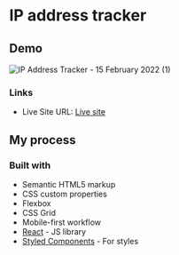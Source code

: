 # IP address tracker

## Demo



![IP Address Tracker - 15 February 2022 (1)](https://user-images.githubusercontent.com/55712612/154151917-4ec7da9b-fcdf-426a-a3df-b75ee9c55a5f.gif)



### Links
- Live Site URL: [Live site](https://iptrackersawo.netlify.app/)

## My process

### Built with

- Semantic HTML5 markup
- CSS custom properties
- Flexbox
- CSS Grid
- Mobile-first workflow
- [React](https://reactjs.org/) - JS library
- [Styled Components](https://styled-components.com/) - For styles
